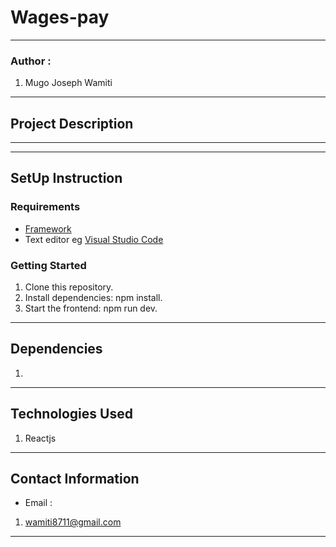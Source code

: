 #   Wages-pay
*****
### Author :
1. Mugo Joseph Wamiti 
****
## Project Description

******
*****
## SetUp Instruction
### Requirements
* [Framework](https://legacy.reactjs.org/)
* Text editor eg [Visual Studio Code](https://code.visualstudio.com/download)


### Getting Started
1. Clone this repository.
2. Install dependencies: npm install.
3. Start the frontend: npm run dev.


*****
## Dependencies
1. 
*****

## Technologies Used
1. Reactjs
*****
## Contact Information
* Email : 
1. wamiti8711@gmail.com
*****
